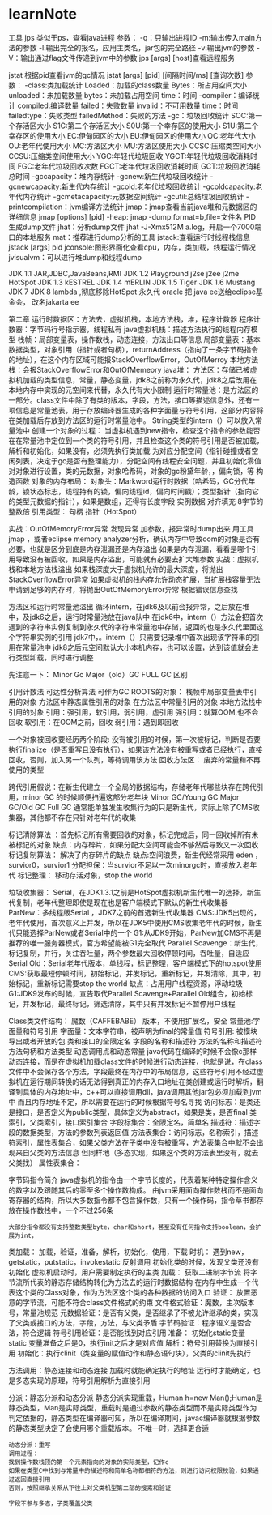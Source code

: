# learnNote
工具
jps 类似于ps，查看java进程
  参数：
    -q：只输出进程ID
    -m:输出传入main方法的参数
    -l:输出完全的报名，应用主类名，jar包的完全路径
    -v:输出jvm的参数
    -V：输出通过flag文件传递到jvm中的参数
    jps [args] [host]查看远程服务
 
jstat 根据pid查看jvm的gc情况
   jstat [args] [pid] [间隔时间/ms] [查询次数]
   参数：
    -class:类加载统计
      Loaded：加载的class数量
      Bytes：所占用空间大小
      unloaded：未加载数量
      bytes：未加载占用空间
      time：时间
     -compiler：编译统计
      compiled:编译数量
      failed：失败数量
      invalid：不可用数量
      time：时间
      failedtype：失败类型
      failedMethod：失败的方法
     -gc：垃圾回收统计
      SOC:第一个存活区大小
      S1C:第二个存活区大小
      S0U:第一个幸存区的使用大小
      S1U:第二个幸存区的使用大小
      EC:伊甸园区的大小
      EU:伊甸园区的使用大小
      OC:老年代大小
      OU:老年代使用大小
      MC:方法区大小
      MU:方法区使用大小
      CCSC:压缩类空间大小
      CCSU:压缩类空间使用大小
      YGC:年轻代垃圾回收
      YGCT:年轻代垃圾回收消耗时间
      FGC:老年代垃圾回收次数
      FGCT:老年代垃圾回收消耗时间
      GCT:垃圾回收消耗总时间
     -gccapacity：堆内存统计
     -gcnew:新生代垃圾回收统计
     -gcnewcapacity:新生代内存统计
     -gcold:老年代垃圾回收统计
     -gcoldcapacity:老年代内存统计
     -gcmetacapacity:元数据空间统计
     -gcutil:总结垃圾回收统计
     -printcompilation：jvm编译方法统计
jmap：jmap查看当前java堆和元数据区的详细信息 jmap [options] [pid]
  -heap:
  jmap -dump:format=b,file=文件名 PID 生成dump文件
jhat：分析dump文件
  jhat  -J-Xmx512M a.log，开启一个7000端口的本地服务
mat：推荐进行dump分析的工具
jstack:查看运行时线程栈信息 jstack [args] pid
jconsole:图形界面化查看cpu，内存，类加载，线程运行情况
jvisualvm：可以进行堆dump和线程dump
  
  
  
JDK 1.1 JAR,JDBC,JavaBeans,RMI
JDK 1.2 Playground  j2se j2ee j2me  HotSpot
JDK 1.3 kESTREL
JDK 1.4 mERLIN
JDK 1.5 Tiger
JDK 1.6 Mustang
JDK 7
JDK 8 lambda ,彻底移除HotSpot 永久代
oracle 把 java ee送给eclipse基金会， 改名jakarta ee

第二章
运行时数据区：方法去，虚拟机栈，本地方法栈，堆，程序计数器
  程序计数器：字节码行号指示器，线程私有
  java虚拟机栈：描述方法执行的线程内存模型
    栈帧：局部变量表，操作数栈，动态连接，方法出口等信息
      局部变量表：基本数据类型，对象引用（指针或者句柄），returnAddress（指向了一条字节码指令的地址），在这个内存区域可能报StackOverflowError，OutOfMerroy
   本地方法栈：会报StackOverflowError和OutOfMemeory
   java堆：
   方法区：存储已被虚拟机加载的类型信息，常量，静态变量，jdk8之前称为永久代，jdk8之后改用在本地内存中实现的元空间来代替，永久代有大小限制
    运行时常量池：是方法区的一部分。class文件中除了有类的版本，字段，方法，接口等描述信息外，还有一项信息是常量池表，用于存放编译器生成的各种字面量与符号引用，这部分内容将在类加载后存放到方法区的运行时常量池中。
              String类型的intern（）可以放入常量池中
 创建一个对象的过程：
  当虚拟机遇到new指令，检查这个指令的参数能否在在常量池中定位到一个类的符号引用，并且检查这个类的符号引用是否被加载，解析和初始化，如果没有，必须先执行类加载
  为对应分配空间（指针碰撞或者空闲列表，决定于gc是否有整理能力），分配空间有线程安全问题，并且初始化零值
  对对象进行设置，类的元数据，对象哈希码，对象的gc粉黛年龄，，偏向锁，等
  构造函数
对象的内存布局：
  对象头：Markword运行时数据（哈希码，GC分代年龄，锁状态标志，线程持有的锁，偏向线程id，偏向时间戳）；类型指针（指向它的类型元数据的指针），如果是数组，还得有长度字段
  实例数据
  对齐填充 8字节的整数倍
引用类型：
  句柄
  指针（HotSpot）
  
  
实战：OutOfMemoryError异常
  发现异常
  加参数，报异常时dump出来
  用工具jmap ，或者eclipse memory analyzer分析，确认内存中导致oom的对象是否有必要，也就是区分到底是内存泄漏还是内存溢出
  如果是内存泄漏，看看是哪个引用导致没有被回收，如果是内存溢出，可能就有必要去扩大堆参数
实战：虚拟机栈和本地方法栈溢出
  如果栈深度大于虚拟机允许的最大深度，将抛出StackOverflowError异常
  如果虚拟机的栈内存允许动态扩展，当扩展栈容量无法申请到足够的内存时，将抛出OutOfMemoryError异常
  根据错误信息查找
  
方法区和运行时常量池溢出
  循环intern，在jdk6及以前会报异常，之后放在堆中，及jdk6之后，运行时常量池放在java队中
  在jdk6中，intern（）方法会把首次遇到的字符串实例复制到永久代的字符串常量池中存储，返回的也是永久代里面这个字符串实例的引用
  jdk7中，。intern（）只需要记录堆中首次出现该字符串的引用在常量池中
  jdk8之后元空间默认大小本机内存，也可以设置，达到该值就会进行类型卸载，同时进行调整
  
先注意一下：
  Minor Gc Major（old）GC FULL GC 区别
  
引用计数法
可达性分析算法
  可作为GC ROOTS的对象：
    栈帧中局部变量表中引用的对象
    方法区中静态属性引用的对象
    在方法区中常量引用的对象
    本地方法栈中引用的对象
引用：强引用，软引用，弱引用，虚引用
  强引用：就算OOM,也不会回收
  软引用：在OOM之前，回收
  弱引用：遇到即回收
  
  
一个对象被回收要经历两个阶段:
  没有被引用的时候，第一次被标记，判断是否要执行finalize（是否重写且没有执行），如果该方法没有被重写或者已经执行，直接回收，否则，加入另一个队列，等待调用该方法
回收方法区：
  废弃的常量和不再使用的类型
  
跨代引用假说：在新生代建立一个全局的数据结构，存储老年代哪些块存在跨代引用，minor GC 的时候顺便扫遍这部分老年块
Minor GC/Young GC
Major GC/Old GC
Full GC
通常能单独发生收集行为的只是新生代，实际上除了CMS收集器，其他都不存在只针对老年代的收集

标记清除算法
  ：首先标记所有需要回收的对象，标记完成后，同一回收掉所有未被标记的对象
  缺点：内存碎片，如果分配大空间可能会不够然后导致又一次回收
标记复制算法：
  解决了内存碎片的缺点
  缺点:空间浪费，新生代经常采用
eden ，survior0，survior1
  分配担保：当survior不足以一次minorgc时，直接放入老年代
标记整理：
  移动存活对象，stop the world
  
垃圾收集器：
  Serial，在JDK1.3.1之前是HotSpot虚拟机新生代唯一的选择，新生代复制，老年代整理即使是现在也是客户端模式下默认的新生代收集器 
  ParNew：多线程版Serial ，JDK7之前的首选新生代收集器
  CMS:JDK5出现的，老年代使用，首次意义上并发，所以在JDK5中使用CMS收集老年代的时候，新生代只能选择ParNew或者Serial中的一个
  G1:从JDK9开始，ParNew加CMS不再是推荐的唯一服务器模式，官方希望能被G1完全取代
  Parallel Scavenge：新生代，标记复制，并行，关注吞吐量，两个参数最大回收停顿时间，吞吐量，自适应
  Serial Old：Serial老年代版本，单线程，标记整理，客户端模式下的hotspot使用
  CMS:获取最短停顿时间，初始标记，并发标记，重新标记，并发清除，其中，初始标记，重新标记需要stop the world
    缺点：占用用户线程资源，浮动垃圾
  G1:JDK9发布的时候，宣告取代Parallel Scavenge+Parallel Old组合，初始标记，并发标记，最终标记，筛选清除，其中只有并发标记不暂停用户线程
  
 Class类文件结构：
  魔数（CAFFEBABE） 版本，不使用扩展名，安全
  常量池:字面量和符号引用
    字面量：文本字符串，被声明为final的常量值
    符号引用: 被模块导出或者开放的包
              类和接口的全限定名
              字段的名称和描述符
              方法的名称和描述符
              方法句柄和方法类型
              动态调用点和动态常量
    java代码在编译的时候不会像c那样动态连接，而是在虚拟机加载class文件的时候进行动态连接，也就是说，在class文件中不会保存各个方法，字段最终在内存中的布局信息，这些符号引用不经过虚拟机在运行期间转换的话无法得到真正的内存入口地址在类创建或运行时解析，翻译到具体的内存地址中，c++可以直接调用dll，java调用其他jar包必须加载到jvm中 
   而且内存地址不定，所以需要在运行的时候根据符号名寻找
  访问标志：是类还是接口，是否定义为public类型，具体定义为abstract，如果是类，是否final
  类索引，父类索引，接口索引集合
  字段标集合：全限定名，简单名
	描述符：描述字段的数据类型，方法的参数列表返回值
  方法表集合：访问标志，名称索引，描述符索引，属性表集合，如果父类方法在子类中没有被重写，方法表集合中就不会出现来自父类的方法信息
	但同样地（多态实现，如果这个类的方法表里没有，就去父类找）
  属性表集合：
	

字节码指令简介
	java虚拟机的指令由一个字节长度的，代表着某种特定操作含义的数字以及跟随其后的零至多个操作数构成。
	由jvm采用面向操作数栈而不是面向寄存器的结构，所以大多数指令都不包含操作数，只有一个操作码，指令草书都存放在操作数栈中，一个不过256条

	大部分指令都没有支持整数类型byte，char和short，甚至没有任何指令支持boolean，会扩展为int，
  
  
 类加载：
	加载，验证，准备，解析，初始化，使用，下载
	时机：
		遇到new，getstatic，putstatic，invokestatic
		反射调用
		初始化类的时候，发现父类还没有初始化
		虚拟机启动时，用户需要制定执行的主类
	加载：
		获取二进制字节流
		将字节流所代表的静态存储结构转化为方法去的运行时数据结构
		在内存中生成一个代表这个类的Class对象，作为方法区这个类的各种数据的访问入口
	验证：
		放置恶意的字节流，可能不符合class文件格式的约束
			文件格式验证：魔数，主次版本号，常量池规范
			元数据验证：是否有父类，是否继承了不被允许继承的类，实现了父类或接口的方法，字段，方法，与父类矛盾
			字节码验证：程序语义是否合法，符合逻辑
			符号引用验证：是否能找到对应引用
	准备：
		初始化static变量 static 变量准备之后是0，执行init之后才是对应值
	解析：符号引用替换为直接引用
	初始化：执行clinit（类变量的赋值动作和静态语句块），父类的clinit先执行

方法调用：静态连接和动态连接
	加载时就能确定执行的地址
	运行时才能确定，也是多态实现的原理，符号引用解析为直接引用

分派：静态分派和动态分派
	静态分派实现重载，Human h=new Man();Human是静态类型，Man是实际类型，重载时是通过参数的静态类型而不是实际类型作为判定依据的，静态类型在编译器可知，所以在编译期间，javac编译器就根据参数的静态类型决定了会使用哪个重载版本。
	不唯一时，选择更合适

	动态分派：重写
	调用过程：
	找到操作数栈顶的第一个元素指向的对象的实际类型，记作c
	如果在类型C中找到与常量中的描述符和简单名称都相符的方法，则进行访问权限校验，如果通过返回直接引用
	否则，按照继承关系从下往上对父类机型第二部的搜索和验证

	字段不参与多态，子类覆盖父类
  
  
  
  
  
  
